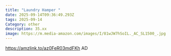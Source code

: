 ```yaml
---
title: "Laundry Hamper "
date: 2025-09-14T09:36:49.293Z
tags: 2025-09-14
Category: other
description: 35.xx
image: https://m.media-amazon.com/images/I/81wJW7hSoIL._AC_SL1500_.jpg
---
```

https://amzlink.to/az0FeR03mdFKh
AD